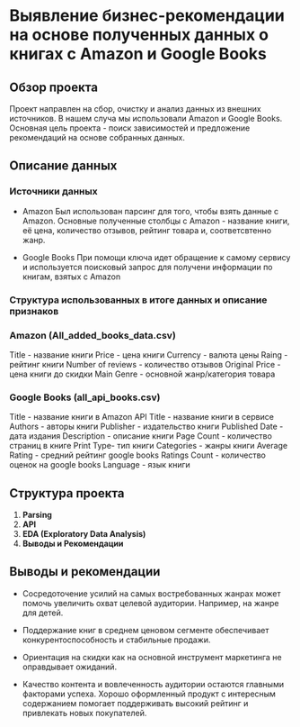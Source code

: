 # Выявление бизнес-рекомендации на основе полученных данных о книгах с Amazon и Google Books


## Обзор проекта

Проект направлен на сбор, очистку и анализ данных из внешних источников. В нашем случа мы использовали Amazon и Google Books. Основная цель проекта - поиск зависимостей и предложение рекомендаций на основе собранных данных.

## Описание данных

### Источники данных

- Amazon
Был использован парсинг для того, чтобы взять данные с Amazon. Основные полученные столбцы с Amazon - название книги, её цена, количество отзывов, рейтинг товара и, соответсвтенно жанр.

- Google Books
При помощи ключа идет обращение к самому сервису и используется поисковый запрос для получени информации по книгам, взятых с Amazon

### Структура использованных в итоге данных и описание признаков

### Amazon (All_added_books_data.csv)

Title - название книги
Price - цена книги
Currency - валюта цены
Raing - рейтинг книги 
Number of reviews - количество отзывов
Original Price - цена книги до скидки
Main Genre - основной жанр/категория товара

### Google Books (all_api_books.csv)

Title - название книги в Amazon
API Title - название книги в сервисе
Authors - авторы книги
Publisher - издательство книги
Published Date - дата издания
Description - описание книги
Page Count - количество страниц в книге
Print Type- тип книги
Categories - жанры книги
Average Rating - средний рейтинг google books
Ratings Count - количество оценок на google books
Language - язык книги


## Структура проекта

1. **Parsing**
2. **API**
3. **EDA (Exploratory Data Analysis)**
4. **Выводы и Рекомендации**


## Выводы и рекомендации
- Сосредоточение усилий на самых востребованных жанрах может помочь увеличить охват целевой аудитории. Например, на жанре для детей.
 
- Поддержание книг в среднем ценовом сегменте обеспечивает конкурентоспособность и стабильные продажи.

- Ориентация на скидки как на основной инструмент маркетинга не оправдывает ожиданий.

- Качество контента и вовлеченность аудитории остаются главными факторами успеха. Хорошо оформленный продукт с интересным содержанием помогает поддерживать высокий рейтинг и привлекать новых покупателей.
